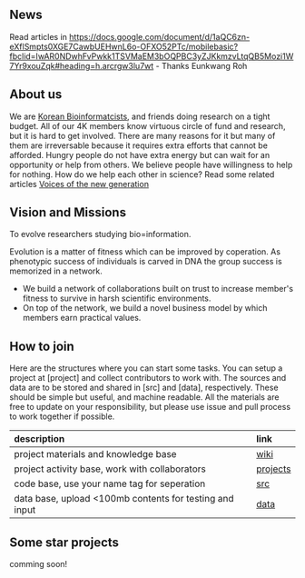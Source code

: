 ## News
Read articles in https://docs.google.com/document/d/1aQC6zn-eXflSmpts0XGE7CawbUEHwnL6o-OFXO52PTc/mobilebasic?fbclid=IwAR0NDwhFvPwkk1TSVMaEM3bOQPBC3yZJKkmzvLtqQB5Mozi1W7Yr9xouZqk#heading=h.arcrgw3lu7wt - Thanks Eunkwang Roh

## About us  
We are [Korean Bioinformatcists](https://www.facebook.com/groups/koreanbioinformatics), and friends 
doing research on a tight budget. All of our 4K members know virtuous circle of fund and research, but it is hard to get involved. 
There are many reasons for it but many of them are irreversable because it requires extra efforts that cannot be afforded. 
Hungry people do not have extra energy but can wait for an opportunity or help from others.
We believe people have willingness to help for nothing.
How do we help each other in science?
Read some related articles [Voices of the new generation](https://www.nature.com/articles/s41580-021-00414-1?utm_source=facebook&utm_medium=social&utm_content=organic&utm_campaign=NGMT_USG_JC01_GL_NRJournals&fbclid=IwAR1qIsrFVB4-7fRfx4E08gmubNUEjr5PIdv-ByWY1mP7ui6QTsVGBNy-Avc )

## Vision and Missions
To evolve researchers studying bio=information.

Evolution is a matter of fitness which can be improved by coperation.
As phenotypic success of individuals is carved in DNA
the group success is memorized in a network.

- We build a network of collaborations built on trust to increase member's fitness to survive in harsh scientific environments.
- On top of the network, we build a novel business model by which members earn practical values.

## How to join 
Here are the structures where you can start some tasks.
You can setup a project at [project] and collect contributors to work with.
The sources and data are to be stored and shared in [src] and [data], respectively.
These should be simple but useful, and machine readable. 
All the materials are free to update on your responsibility,
but please use issue and pull process to work together if possible.

| description | link |
| :-  | :- |
| project materials and knowledge base | [wiki](https://github.com/hmgene/mudcookies/wiki) |
| project activity base, work with collaborators | [projects](https://github.com/hmgene/mudcookies/projects) |
| code base, use your name tag for seperation | [src](src) |
| data base, upload <100mb contents for testing and input  | [data](data) |

## Some star projects
comming soon!
